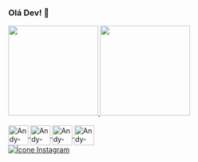 ### Olá Dev! 👋
<div>
  <a href="https://github.com/Akame7Anderson">
  <img height="180px" src="https://github-readme-stats.vercel.app/api?username=Akame7Anderson&show_icons=true&theme=radical"/>
  <img height="180px" src="https://github-readme-stats.vercel.app/api/top-langs/?username=Akame7Anderson&layout=compact&theme=radical"/>
</div>

<div style="display: inline_block"><br>
  <img align="center" alt="Andy-HTML" heigth="30" width="40" src="https://cdn.jsdelivr.net/gh/devicons/devicon/icons/html5/html5-original.svg" />
  <img align="center" alt="Andy-CSS" heigth="30" width="40" src="https://cdn.jsdelivr.net/gh/devicons/devicon/icons/css3/css3-original.svg" />
  <img align="center" alt="Andy-JS" heigth="30" width="40" src="https://cdn.jsdelivr.net/gh/devicons/devicon/icons/javascript/javascript-original.svg" />
  <img align="center" alt="Andy-SQL" heigth="30" width="40" src="https://cdn.jsdelivr.net/gh/devicons/devicon/icons/mysql/mysql-original.svg" /> 
</div>

<div>
  <a href="http://https://www.instagram.com/ander_petry/" target="_blank"><img src="https://img.shields.io/badge/Instagram-E4405F?style=for-the-badge&logo=instagram&logoColor=white" alt="Ícone Instagram"></a>
  <a href="http://" target="_blank"></a>
  <a href="http://" target="_blank"></a>
</div>
